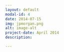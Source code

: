 ```yaml
---
layout: default
modal-id: 4
date: 2014-07-15
img: jpmorgan.png
alt: image-alt
project-date: April 2014
description: 

---
```


